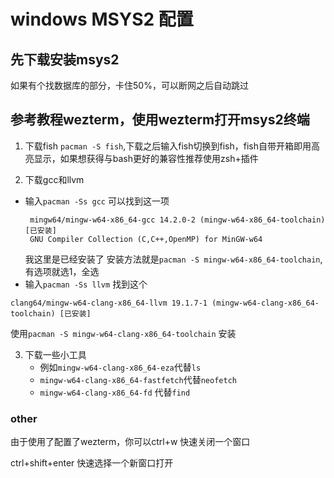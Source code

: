 # windows MSYS2 配置

## 先下载安装msys2
如果有个找数据库的部分，卡住50%，可以断网之后自动跳过

## 参考教程wezterm，使用wezterm打开msys2终端
1. 下载fish 
   `pacman -S fish`,下载之后输入fish切换到fish，fish自带开箱即用高亮显示，如果想获得与bash更好的兼容性推荐使用zsh+插件

2. 下载gcc和llvm
-  输入`pacman -Ss gcc` 可以找到这一项
   ```
    mingw64/mingw-w64-x86_64-gcc 14.2.0-2 (mingw-w64-x86_64-toolchain) [已安装]
    GNU Compiler Collection (C,C++,OpenMP) for MinGW-w64
    ```
    我这里是已经安装了
    安装方法就是`pacman -S mingw-w64-x86_64-toolchain`,有选项就选1，全选
-  输入`pacman -Ss llvm`
  找到这个
  ```
  clang64/mingw-w64-clang-x86_64-llvm 19.1.7-1 (mingw-w64-clang-x86_64-toolchain) [已安装]
  ```
  使用`pacman -S mingw-w64-clang-x86_64-toolchain` 安装

3. 下载一些小工具
   - 例如`mingw-w64-clang-x86_64-eza`代替`ls`
   - `mingw-w64-clang-x86_64-fastfetch`代替`neofetch`
   - `mingw-w64-clang-x86_64-fd` 代替`find `

### other
由于使用了配置了wezterm，你可以ctrl+w 快速关闭一个窗口

ctrl+shift+enter 快速选择一个新窗口打开